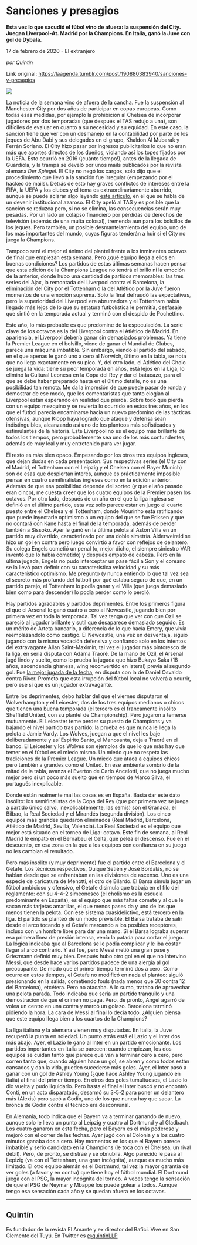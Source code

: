 # Sanciones y presagios

**Esta vez lo que sacudió el fúbol vino de afuera: la suspensión del City. Juegan Liverpool-At. Madrid por la Champions. En Italia, ganó la Juve con gol de Dybala.**

17 de febrero de 2020 - El extranjero

_por Quintín_

Link original: https://laagenda.tumblr.com/post/190880383940/sanciones-y-presagios

![](https://64.media.tumblr.com/da4f2acb96ebc73fcbe022b05a3648ee/b0028d88d59d4f2e-33/s500x750/749e5271afa38d7c4c130167ab5d0cd26f806d5c.jpg)


La noticia de la semana vino de afuera de la cancha. Fue la suspensión al Manchester City por dos años de participar en copas europeas. Como todas esas medidas, por ejemplo la prohibición al Chelsea de incorporar jugadores por dos temporadas (que después el TAS redujo a una), son difíciles de evaluar en cuanto a su necesidad y su equidad. En este caso, la sanción tiene que ver con un desmanejo en la contabilidad por parte de los jeques de Abu Dabi y sus delegados en el grupo, Khaldon Al Mubarak y Ferrán Soriano. El City hizo pasar por ingresos publicitarios lo que no eran más que aportes directos de los dueños, violando así los topes fijados por la UEFA. Esto ocurrió en 2016 (¡cuánto tiempo!), antes de la llegada de Guardiola, y la trampa se develó por unos mails publicados por la revista alemana *Der Spiegel*. El City no negó los cargos, solo dijo que el procedimiento que llevó a la sanción fue irregular (empezando por el hackeo de mails). Detrás de esto hay graves conflictos de intereses entre la FIFA, la UEFA y los clubes y el tema es extraordinariamente aburrido, aunque se puede aclarar algo leyendo [este artículo](https://www.theguardian.com/football/2020/feb/16/ramifications-of-citys-two-year-ban-may-be-seismic-not-least-for-uefa), en el que se habla de un devenir institucional azaroso. El City apeló al TAS y es posible que la sanción se reduzca pero, si no se elimina, las consecuencias serán muy pesadas. Por un lado un colapso financiero por pérdidas de derechos de televisión (además de una multa colosal), tremenda aun para los bolsillos de los jeques. Pero también, un posible desmantelamiento del equipo, uno de los más importantes del mundo, cuyas figuras tenderán a huir si el City no juega la Champions. 

Tampoco será el mejor el ánimo del plantel frente a los inminentes octavos de final que empiezan esta semana. Pero ¿qué equipo llega a ellos en buenas condiciones? Los partidos de estas últimas semanas hacen pensar que esta edición de la Champions League no tendrá el brillo ni la emoción de la anterior, donde hubo una cantidad de partidos memorables: las tres series del Ajax, la remontada del Liverpool contra el Barcelona, la eliminación del City por el Tottenham o la del Atlético por la Juve fueron momentos de una emoción suprema. Solo la final defraudó las expectativas, pero la superioridad del Liverpool era abrumadora y el Tottenham había llegado más lejos de lo que su estatura futbolística le permitía, desfasaje que sintió en la temporada actual y terminó con el despido de Pochettino. 

Este año, lo más probable es que predomine de la especulación. La serie clave de los octavos es la del Liverpool contra el Atlético de Madrid. En apariencia, el Liverpool debería ganar sin demasiados problemas. Ya tiene la Premier League en el bolsillo, viene de ganar el Mundial de Clubes, parece una máquina imbatible. Sin embargo, viendo el partido del sábado, en el que apenas le ganó uno a cero al Norwich, último en la tabla, se nota que no llega exactamente en su pico. Y, del otro lado, el Atlético del Cholo se juega la vida: tiene su peor temporada en años, está lejos en la Liga, lo eliminó la Cultural Leonesa en la Copa del Rey y dar el batacazo, para el que se debe haber preparado hasta en el último detalle, no es una posibilidad tan remota. Me da la impresión de que puede pasar de ronda y demostrar de ese modo, que los comentaristas que tanto elogian al Liverpool están esperando en realidad que pierda. Sobre todo que pierda con un equipo mezquino y se revierta lo ocurrido en estos tres años, en los que el fútbol parecía encaminarse hacia un nuevo predomino de las tácticas ofensivas, aunque Klopp haya logrado que ataque y defensa sean indistinguibles, alcanzando así uno de los planteos más sofisticados y estimulantes de la historia. Este Liverpool no es el equipo más brillante de todos los tiempos, pero probablemente sea uno de los más contundentes, además de muy leal y muy entretenido para ver jugar. 

El resto es más bien opaco. Empezando por los otros tres equipos ingleses, que dejan dudas en cada presentación. Sus respectivas series (el City con el Madrid, el Tottenham con el Leipzig y el Chelsea con el Bayer Munich) son de esas que despiertan interés, aunque es prácticamente imposible pensar en cuatro semifinalistas ingleses como en la edición anterior. Además de que esa posibilidad depende del sorteo (y que el año pasado eran cinco), me cuesta creer que los cuatro equipos de la Premier pasen los octavos. Por otro lado, después de un año en el que la liga inglesa se definió en el último partido, esta vez solo parece estar en juego el cuarto puesto entre el Chelsea y el Tottenham, donde Mourinho está ratificando que puede inyectarle optimismo a un equipo del que se fue Eriksen y que no contará con Kane hasta el final de la temporada, además de perder también a Sissoko. Ayer le ganó en la última pelota al Aston Villa en un partido muy divertido, caracterizado por una doble simetría. Alderweireld se hizo un gol en contra pero luego convirtió a favor con reflejos de delantero. Su colega Engels cometió un penal (o, mejor dicho, el siempre siniestro VAR inventó que lo había cometido) y después empató de cabeza. Pero en la última jugada, Engels no pudo interceptar un pase fácil a Son y el coreano se la llevó para definir con su característica velocidad y su más característico optimismo. Me pregunto (y nunca entiendo lo que tal vez sea el secreto más profundo del fútbol) por qué estaba seguro de que, en un partido parejo, el Tottenham lo podía ganar y el Villa (que juega demasiado bien como para descender) lo podía perder como lo perdió. 

Hay partidos agradables y partidos deprimentes. Entre los primeros figura el que el Arsenal le ganó cuatro a cero al Newcastle, jugando bien por primera vez en toda la temporada. Tal vez tenga que ver con que Ozil se pareció al jugador brillante y sutil que desaparece demasiado seguido. Es un mérito de Arteta bancarlo, a diferencia de lo que hacía Emery, que vivía reemplazándolo como castigo. El Newcastle, una vez en desventaja, siguió jugando con la misma vocación defensiva y confiando solo en los intentos del extravagante Allan Saint-Maximin, tal vez el jugador más pintoresco de la liga, en seria disputa con Adama Traoré. De la mano de Ozil, el Arsenal jugó lindo y suelto, como lo prueba la jugada que hizo Bukayo Saka (18 años, ascendencia ghanesa, wing reconvertido en lateral) previa al segundo gol. Fue [la mejor jugada de la fecha](https://www.espn.com.ar/video/clip/_/id/6651358), en disputa con la de Daniel Osvaldo contra River. Prometo que esta irrupción del fútbol local no volverá a ocurrir, pero ese sí que es un jugador extravagante.

Entre los deprimentes, debo hablar del que el viernes disputaron el Wolverhampton y el Leicester, dos de los tres equipos medianos o chicos que tienen una buena temporada (el tercero es el francamente insólito Sheffield United, con su plantel de Championship). Pero jugaron a temerse mutuamente. El Leicester teme perder su puesto de Champions y va bajando el nivel partido tras partido: la prueba es que nunca le llega la pelota a Jamie Vardy. Los Wolves, juegan a que el nivel les baje deliberadamente y así Espirito Santo, el Manosanta, deja a Traoré en el banco. El Leicester y los Wolves son ejemplos de que lo que más hay que temer en el fútbol es el miedo mismo. Un miedo que no respeta las tradiciones de la Premier League. Un miedo que ataca a equipos chicos pero también a grandes como el United. En ese ambiente sombrío de la mitad de la tabla, avanza el Everton de Carlo Ancelotti, que no juega mucho mejor pero sí un poco más suelto que en tiempos de Marco Silva, el portugués inexplicable.



Donde están realmente mal las cosas es en España. Basta dar este dato insólito: los semifinalistas de la Copa del Rey (que por primera vez se juega a partido único salvo, inexplicablemente, las semis) son el Granada, el Bilbao, la Real Sociedad y el Mirandés (segunda división). Los cinco equipos más grandes quedaron eliminados (Real Madrid, Barcelona, Atlético de Madrid, Sevilla, Valencia). La Real Sociedad es el equipo que mejor está situado en el torneo de Liga: octavo. Este fin de semana, al Real Madrid le empató en el Bernabeu el Celta, que pelea el descenso. Fue en el descuento, en esa zona en la que a los equipos con confianza en su juego no les cambian el resultado. 

Pero más insólito (y muy deprimente) fue el partido entre el Barcelona y el Getafe. Los técnicos respectivos, Quique Setién y José Bordalás, no se hablan desde que se enfrentaban en las divisiones de ascenso. Uno es una especie de caricatura de Menotti, el otro de Bilardo. El Barsa simula jugar un fútbol ambicioso y ofensivo, el Getafe disimula que trabaja en el filo del reglamento: con su 4-4-2 simeonesco (el cholismo es la escuela predominante en España), es el equipo que más faltas comete y al que le sacan más tarjetas amarillas, el que menos pases da y uno de los que menos tienen la pelota. Con ese sistema cuasidelictivo, está tercero en la liga. El partido se planteó de un modo previsible. El Barsa trataba de salir desde el arco tocando y el Getafe marcando a los posibles receptores, incluso con un hombre libre para dar una mano. Si el Barsa lograba superar esa primera línea de presión intensa, venía la patada para cortar el juego. La lógica indicaba que al Barcelona se le podía complicar y le iba costar llegar al arco contrario. Y así fue, pero Messi metió una gran pase y Griezmann definió muy bien. Después hubo otro gol en el que no intervino Messi, que desde hace varios partidos padece de una alergia al gol preocupante. De modo que el primer tiempo terminó dos a cero. Como ocurre en estos tiempos, el Getafe no modificó en nada el planteo: siguió presionando en la salida, cometiendo fouls (nada menos que 30 contra 12 del Barcelona), etcétera. Pero no atacaba. A lo sumo, trataba de aprovechar una pelota parada. Todo indicaba que sería un partido tranquilo y una demostración de que el crimen no paga. Pero, de pronto, Angel agarró de volea un centro en una contra y marcó un golazo. Barcelona terminó pidiendo la hora. La cara de Messi al final lo decía todo. ¿Alguien piensa que este equipo llega bien a los cuartos de la Champions?

La liga italiana y la alemana vienen muy disputadas. En Italia, la Juve recuperó la punta en soledad. Un punto atrás está el Lazio y el Inter dos más abajo. Ayer, el Lazio le ganó al Inter en un partido emocionante. Los partidos importantes en Italia se parecen: cuando empiezan, los dos equipos se cuidan tanto que parece que van a terminar cero a cero, pero corren tanto que, cuando alguien hace un gol, se abren y como todos están cansados y dan la vida, pueden sucederse más goles. Ayer, el Inter pasó a ganar con un gol de Ashley Young (¿qué hace Ashley Young jugando en Italia) al final del primer tiempo. En otros dos goles tumultuosos, el Lazio lo dio vuelta y pudo liquidarlo. Pero hasta el final el Inter buscó y no encontró. Conti, en un acto disparatado, desarmó su 3-5-2 para poner un delantero más (Alexis) pero sacó a Godin, uno de los que nunca hay que sacar. La bronca de Godin contra el técnico era descomunal. 

En Alemania, todo indica que el Bayern va a terminar ganando de nuevo, aunque solo le lleva un punto al Leipzig y cuatro al Dortmund y al Gladbach. Los cuatro ganaron en esta fecha, pero el Bayern es el más poderoso y mejoró con el correr de las fechas. Ayer jugó con el Colonia y a los cuatro minutos ganaba dos a cero. Hay momentos en los que el Bayern parece imbatible y serio candidato en la Champions (le toca con el Chelsea, un rival débil). Pero, de pronto, se distrae y se obnubila. Algo parecido le pasa al Lepizig (va con el Tottenham, una gran incógnita), aunque es mucho más limitado. El otro equipo alemán es el Dortmund, tal vez la mayor garantía de ver goles (a favor y en contra) que tiene hoy el fútbol mundial. El Dortmund juega con el PSG, la mayor incógnita del torneo. A veces tengo la sensación de que el PSG de Neymar y Mbappé los puede golear a todos. Aunque tengo esa sensación cada año y se quedan afuera en los octavos.  



---

Quintín
-------

 Es fundador de la revista El Amante y ex director del Bafici. Vive en San Clemente del Tuyú. En Twitter es [@quintinLLP](https://twitter.com/quintinLLP) 

